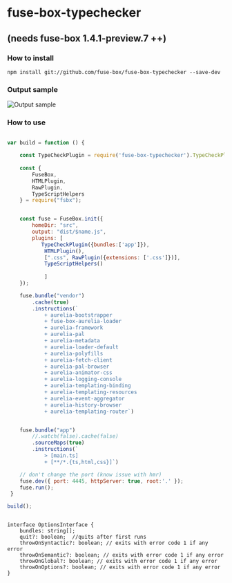 # fuse-box-typechecker

## (needs fuse-box 1.4.1-preview.7 ++)

### How to install
```npm install git://github.com/fuse-box/fuse-box-typechecker --save-dev```


### Output sample
![Output sample](https://github.com/fuse-box/fuse-box-typechecker/raw/master/image/sample.png "Output sample")


### How to use
```javascript

var build = function () {

    const TypeCheckPlugin = require('fuse-box-typechecker').TypeCheckPlugin
    
    const {
        FuseBox,
        HTMLPlugin,
        RawPlugin,
        TypeScriptHelpers
    } = require("fsbx");


    const fuse = FuseBox.init({
        homeDir: "src",
        output: "dist/$name.js",
        plugins: [
           TypeCheckPlugin({bundles:['app']}),
            HTMLPlugin(), 
            [".css", RawPlugin({extensions: ['.css']})], 
            TypeScriptHelpers()
            
            ]
    });

    fuse.bundle("vendor")
        .cache(true)
        .instructions(` 
            + aurelia-bootstrapper
            + fuse-box-aurelia-loader
            + aurelia-framework
            + aurelia-pal
            + aurelia-metadata
            + aurelia-loader-default
            + aurelia-polyfills
            + aurelia-fetch-client
            + aurelia-pal-browser
            + aurelia-animator-css
            + aurelia-logging-console 
            + aurelia-templating-binding 
            + aurelia-templating-resources 
            + aurelia-event-aggregator 
            + aurelia-history-browser 
            + aurelia-templating-router`) 


    fuse.bundle("app")
        //.watch(false).cache(false)
        .sourceMaps(true)
        .instructions(` 
            > [main.ts]
            + [**/*.{ts,html,css}]`)      

    // don't change the port (know issue with hmr)
    fuse.dev({ port: 4445, httpServer: true, root:'.' });
    fuse.run();
 }

build();

```

```

interface OptionsInterface {
    bundles: string[];
    quit?: boolean;  //quits after first runs
    throwOnSyntactic?: boolean; // exits with error code 1 if any error
    throwOnSemantic?: boolean; // exits with error code 1 if any error
    throwOnGlobal?: boolean; // exits with error code 1 if any error
    throwOnOptions?: boolean; // exits with error code 1 if any error
}
```


